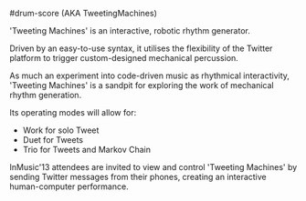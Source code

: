 #drum-score (AKA TweetingMachines)

'Tweeting Machines' is an interactive, robotic rhythm generator.

Driven by an easy-to-use syntax, it utilises the flexibility of the Twitter platform to trigger custom-designed 
mechanical percussion.

As much an experiment into code-driven music as rhythmical interactivity, 'Tweeting Machines' is a sandpit for 
exploring the work of mechanical rhythm generation.

Its operating modes will allow for:

- Work for solo Tweet
- Duet for Tweets
- Trio for Tweets and Markov Chain

InMusic'13 attendees are invited to view and control 'Tweeting Machines' by sending Twitter messages from their 
phones, creating an interactive human-computer performance.
